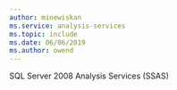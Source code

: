 ```yaml
---
author: minewiskan
ms.service: analysis-services  
ms.topic: include
ms.date: 06/06/2019
ms.author: owend
---
```


 SQL Server 2008 Analysis Services (SSAS) 